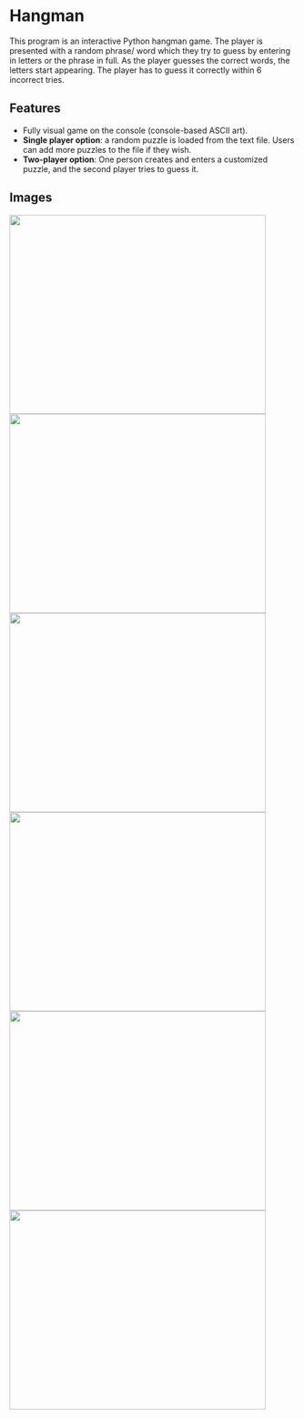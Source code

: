 # Hangman
<p> This program is an interactive Python hangman game. The player is presented with a random phrase/ word which they try to guess by entering in letters or the phrase in full. As the player
guesses the correct words, the letters start appearing. The player has to guess it correctly within 6 incorrect tries. </p>

## Features
<ul>
  <li>Fully visual game on the console (console-based ASCII art).</li>
  <li><b>Single player option</b>: a random puzzle is loaded from the text file. Users can add more puzzles to the file if they wish.</li>
  <li><b>Two-player option</b>: One person creates and enters a customized puzzle, and the second player tries to guess it.</li>
</ul>

## Images
<img src="https://github.com/s-murtaza-shah/Hangman/assets/132228459/3c78e75b-f98a-4403-b080-6b2e81064eb6" width=450 height=350>
<img src="https://github.com/s-murtaza-shah/Hangman/assets/132228459/d4f8debf-f0e7-4d6a-80ab-3d66c83c54a6" width=450 height=350>
<img src="https://github.com/s-murtaza-shah/Hangman/assets/132228459/28d221f2-191c-4bc9-ba59-bbe2ad471301" width=450 height=350>
<img src="https://github.com/s-murtaza-shah/Hangman/assets/132228459/860399bc-1e42-468a-b60d-dfe90c46d8e5" width=450 height=350>
<img src="https://github.com/s-murtaza-shah/Hangman/assets/132228459/a076a03a-fb1b-4cb5-b847-bdc4b6176961" width=450 height=350>
<img src="https://github.com/s-murtaza-shah/Hangman/assets/132228459/2de7e4b1-87f8-495d-802f-07699e5029f8" width=450 height=350>
